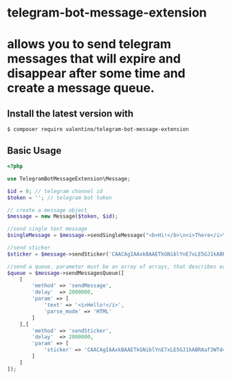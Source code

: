 # telegram-bot-message-extension 
# allows you to send telegram messages that will expire and disappear after some time and create a message queue.

## Install the latest version with
```
$ composer require valentino/telegram-bot-message-extension
```
## Basic Usage

```php
<?php

use TelegramBotMessageExtension\Message;

$id = 0; // telegram channel id
$token = ''; // telegram bot token 

// create a message object
$message = new Message($token, $id);

//send single text message
$singleMessage = $message->sendSingleMessage("<b>Hi!</b>\n<i>There</i>\n", "HTML");

//send sticker
$sticker = $message->sendSticker('CAACAgIAAxkBAAETkGNiblYnE7xLE5GJ1kABRAaf3WTd4QACrxQAAs7y2UmyHBuHGFJROCQE');

//send a queue. parameter must be an array of arrays, that describes each message. [[],[],[]]
$queue = $message->sendMessagesQueue([
    [
        'method' => 'sendMessage',
        'delay'  => 2000000,
        'param' => [
            'text' => '<i>Hello!</i>',
            'parse_mode' => 'HTML'
        ]
    ],[        
        'method' => 'sendSticker',
        'delay'  => 2000000,
        'param' => [
            'sticker' => 'CAACAgIAAxkBAAETkGNiblYnE7xLE5GJ1kABRAaf3WTd4QACrxQAAs7y2UmyHBuHGFJROCQE'
        ]
    ]
]);
```
